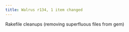 ```yaml
---
title: Walrus r134, 1 item changed
---
```


Rakefile cleanups (removing superfluous files from gem)
